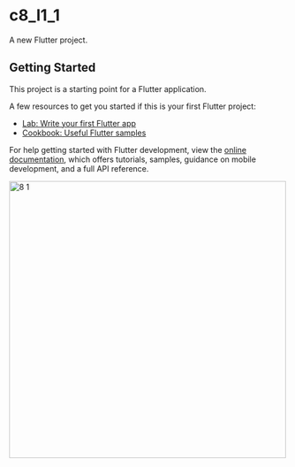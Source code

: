 # c8_l1_1

A new Flutter project.

## Getting Started

This project is a starting point for a Flutter application.

A few resources to get you started if this is your first Flutter project:

- [Lab: Write your first Flutter app](https://docs.flutter.dev/get-started/codelab)
- [Cookbook: Useful Flutter samples](https://docs.flutter.dev/cookbook)

For help getting started with Flutter development, view the
[online documentation](https://docs.flutter.dev/), which offers tutorials,
samples, guidance on mobile development, and a full API reference.

<img width="501" alt="8 1" src="https://user-images.githubusercontent.com/114164076/220260365-40f98003-2205-4243-87c7-c81d8afbe705.png">

